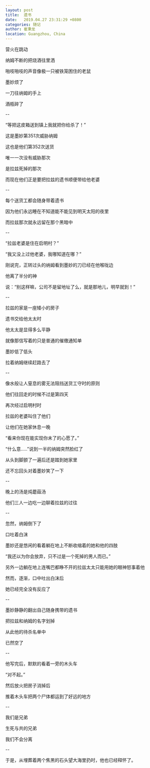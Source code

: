 ```yaml
---
layout: post
title:  遗书
date:   2019.04.27 23:31:29 +0800
categories: 随记
author: 崔秉龙
location: Guangzhou, China
---
```




营火在跳动

纳姆不断的把烧酒往里洒

啪吱啪吱的声音像极一只被铁笼困住的老鼠

墨妙烦了

一刀往纳姆的手上

酒瓶碎了

--

“等把这皮箱送到镇上我就把你给杀了！”

这是墨妙第351次威胁纳姆

这也是他们第352次送货

唯一一次没有威胁那次

是拉兹死掉的那次

而现在他们正是要把拉兹的遗书顺便带给他老婆

--

每个送货工都会随身带着遗书

因为他们永远睡在不知道能不能见到明天太阳的夜里

而拉兹那次就永远留在那个黑暗中

--

“拉兹老婆是住在启明村？”

“我又没上过他老婆，我哪知道在哪？”

刚说完，正转过头的纳姆看到墨妙的刀已经在他喉咙边

他离了半分的神

说：“别这样嘛，公司不是留地址了么，就是那地儿，明早就到！”

--



拉兹的家是一座矮小的房子

遗书交给他太太时

他太太是显得多么平静

就像那信写着的只是普通的催缴通知单

墨妙低了低头

拉着纳姆继续赶路去了

--

像水般让人窒息的雾无法阻挡送货工守时的原则

他们往回走的时候不过是第四天

再次经过启明村时

拉兹的老婆叫住了他们

让他们在她家休息一晚

“看来你现在能实现你未了的心愿了。”

“什么意.....”说到一半的纳姆突然脸红了

从头到脚颤了一遍后还是踏到她家里

还不忘回头对着墨妙笑了一下

--

晚上的汤是炖蘑菇汤

他们三人一边吃一边聊着拉兹的过往

--

忽然，纳姆倒下了

口吐着白沫

墨妙还是悠闲的看着躺在地上不断收缩着的她和他的四肢

“我还以为你会放弃，只不过是一个死掉的男人而已。”

另外一边躺在地上连嘴巴都睁不开的拉兹太太只能用她的眼神怒事着他

然而，逐渐，口中吐出白沫后

她已经完全没有反应了

--

墨妙静静的翻出自己随身携带的遗书

把拉兹和纳姆的名字划掉

从此他的待杀名单中

已然空了

--

他写完后，默默的看着一旁的木头车

“对不起。”

然后放火把房子消掉后

推着木头车把两个尸体都运到了好远的地方

--

我们是兄弟

生死与共的兄弟

我们不会分离

--

于是，从埋葬着两个焦黑的石头望大海里扔时，他也已经释怀了。